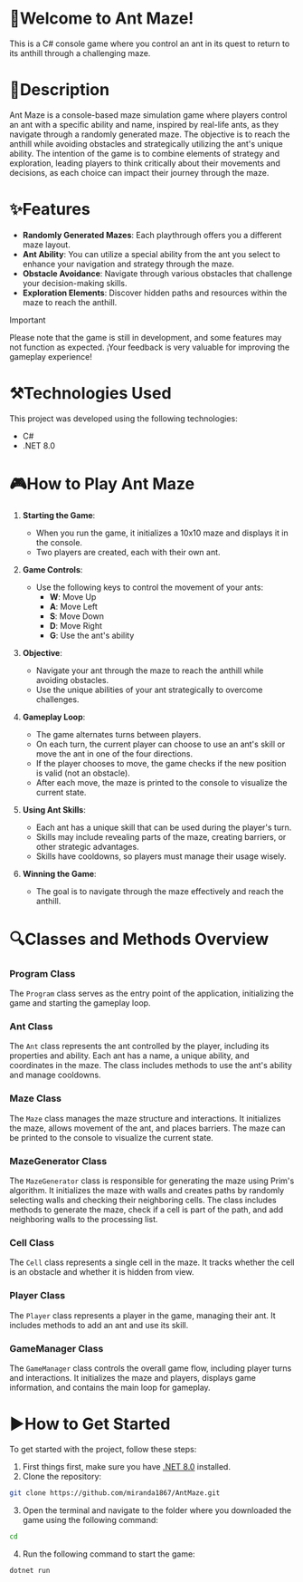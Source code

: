 # 🐜Welcome to Ant Maze! 
This is a C# console game where you control an ant in its quest to return to its anthill through a challenging maze.

# 📃Description  
Ant Maze is a console-based maze simulation game where players control an ant with a specific ability and name, inspired by real-life ants, as they navigate through a randomly generated maze. The objective is to reach the anthill while avoiding obstacles and strategically utilizing the ant's unique ability. The intention of the game is to combine elements of strategy and exploration, leading players to think critically about their movements and decisions, as each choice can impact their journey through the maze.

# ✨Features
- **Randomly Generated Mazes**: Each playthrough offers you a different maze layout.
- **Ant Ability**: You can utilize a special ability from the ant you select to enhance your navigation and strategy through the maze.
- **Obstacle Avoidance**: Navigate through various obstacles that challenge your decision-making skills.
- **Exploration Elements**: Discover hidden paths and resources within the maze to reach the anthill.

> [!Important] 
> Please note that the game is still in development, and some features may not function as expected. ¡Your feedback is very valuable for improving the gameplay experience!

# ⚒️Technologies Used
This project was developed using the following technologies:
- C#
- .NET 8.0

# 🎮How to Play Ant Maze

1. **Starting the Game**:
   - When you run the game, it initializes a 10x10 maze and displays it in the console.
   - Two players are created, each with their own ant.

2. **Game Controls**:
   - Use the following keys to control the movement of your ants:
     - **W**: Move Up
     - **A**: Move Left
     - **S**: Move Down
     - **D**: Move Right
     - **G**: Use the ant's ability

3. **Objective**:
   - Navigate your ant through the maze to reach the anthill while avoiding obstacles.
   - Use the unique abilities of your ant strategically to overcome challenges.

4. **Gameplay Loop**:
   - The game alternates turns between players.
   - On each turn, the current player can choose to use an ant's skill or move the ant in one of the four directions.
   - If the player chooses to move, the game checks if the new position is valid (not an obstacle).
   - After each move, the maze is printed to the console to visualize the current state.

5. **Using Ant Skills**:
   - Each ant has a unique skill that can be used during the player's turn.
   - Skills may include revealing parts of the maze, creating barriers, or other strategic advantages.
   - Skills have cooldowns, so players must manage their usage wisely.

6. **Winning the Game**:
   - The goal is to navigate through the maze effectively and reach the anthill.

# 🔍Classes and Methods Overview

### Program Class
The `Program` class serves as the entry point of the application, initializing the game and starting the gameplay loop.

### Ant Class
The `Ant` class represents the ant controlled by the player, including its properties and ability. Each ant has a name, a unique ability, and coordinates in the maze. The class includes methods to use the ant's ability and manage cooldowns.

### Maze Class
The `Maze` class manages the maze structure and interactions. It initializes the maze, allows movement of the ant, and places barriers. The maze can be printed to the console to visualize the current state.

### MazeGenerator Class
The `MazeGenerator` class is responsible for generating the maze using Prim's algorithm. It initializes the maze with walls and creates paths by randomly selecting walls and checking their neighboring cells. The class includes methods to generate the maze, check if a cell is part of the path, and add neighboring walls to the processing list.

### Cell Class
The `Cell` class represents a single cell in the maze. It tracks whether the cell is an obstacle and whether it is hidden from view.

### Player Class
The `Player` class represents a player in the game, managing their ant. It includes methods to add an ant and use its skill.

### GameManager Class
The `GameManager` class controls the overall game flow, including player turns and interactions. It initializes the maze and players, displays game information, and contains the main loop for gameplay.

# ▶️How to Get Started
To get started with the project, follow these steps:

1. First things first, make sure you have [.NET 8.0](https://dotnet.microsoft.com/download/dotnet/8.0) installed.
2. Clone the repository:
```bash
git clone https://github.com/miranda1867/AntMaze.git
```
3. Open the terminal and navigate to the folder where you downloaded the game using the following command:
```bash
cd
```
4. Run the following command to start the game:
```bash
dotnet run
```
